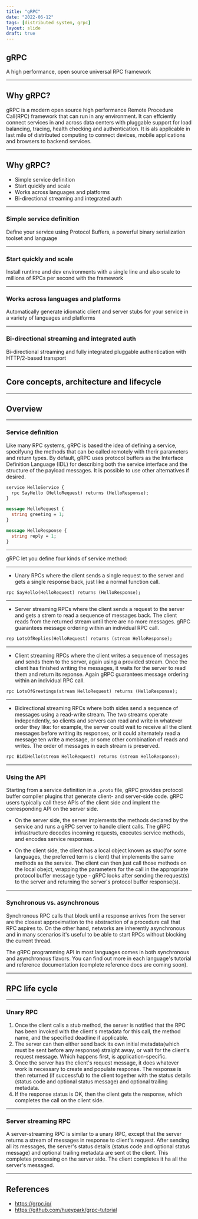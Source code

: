 ```yaml
---
title: "gRPC"
date: "2022-06-12"
tags: [distributed system, grpc]
layout: slide
draft: true
---
```


## gRPC

A high performance, open source universal RPC framework

---

## Why gRPC?

gRPC is a modern open source high performance Remote Procedure Call(RPC) framework that can run in any environment. It can effciently connect services in and across data centers with pluggable support for load balancing, tracing, health checking and authentication. It is als applicable in last mile of distributed computing to connect devices, mobile applications and browsers to backend services.

---

## Why gRPC?

- Simple service definition
- Start quickly and scale
- Works across languages and platforms
- Bi-directional streaming and integrated auth

---

### Simple service definition

Define your service using Protocol Buffers, a powerful binary serialization toolset and language

---

### Start quickly and scale

Install runtime and dev environments with a single line and also scale to millions of RPCs per second with the framework

---

### Works across languages and platforms

Automatically generate idiomatic client and server stubs for your service in a variety of languages and platforms

---

### Bi-directional streaming and integrated auth

Bi-directional streaming and fully integrated pluggable authentication with HTTP/2-based transport

---

## Core concepts, architecture and lifecycle

---

## Overview

---

### Service definition

Like many RPC systems, gRPC is based the idea of defining a service, specifyung the methods that can be called remotely with therir parameters and return types.
By default, gRPC uses protocol buffers as the Interface Definition Language (IDL) for describing both the service interface and the structure of the payload messages.
It is possible to use other alternatives if desired.

```proto
service HelloService {
  rpc SayHello (HelloRequest) returns (HelloResponse);
}

message HelloRequest {
  string greeting = 1;
}

message HelloResponse {
  string reply = 1;
}
```

---

gRPC let you define four kinds of service method:

---

- Unary RPCs where the client sends a single request to the server and gets a single response back, just like a normal function call.

```proto
rpc SayHello(HelloRequest) returns (HelloResponse);
```

---

- Server streaming RPCs where the client sends a request to the server and gets a strem to read a sequence of messages back.
The client reads from the returned stream until there are no more messages. gRPC guarantees message ordering within an individual RPC call.

```proto
rep LotsOfReplies(HelloRequest) returns (stream HelloResponse);
```

---

- Client streaming RPCs where the client writes a sequence of messages and sends them to the server, again  using a provided stream.
Once the client has finished writing the messages, it waits for the server to read them and return its reponse. Again gRPC guarantees message ordering within an individual RPC call.

```proto
rpc LotsOfGreetings(stream HelloRequest) returns (HelloResponse);
```

---

- Bidirectional streaming RPCs where both sides send a sequence of messages using a read-write stream.
The two streams operate independently, so clients and servers can read and write in whatever order they like:
for example, the server could wait to receive all the client messages before writing its responses, or it could alternately read a message ten write a message, or some other combination of reads and writes.
The order of messages in each stream is preserved.

```proto
rpc BidiHello(stream HelloRequest) returns (stream HelloResponse);
```

---

### Using the API

Starting from a service definition in a `.proto` file, gRPC provides protocol buffer compiler plugins that generate client- and server-side code.
gRPC users typically call these APIs of the client side and implent the corresponding API on the server side.

- On the server side, the server implements the methods declared by the service and runs a gRPC server to handle client calls.
The gRPC infrastructure decodes incoming requests, executes service methods, and encodes service responses.

- On the client side, the client has a local object known as stuc(for some languages, the preferred term is client) that implements the same methods as the service.
The client can then just call those methods on the local obejct, wrapping the parameters for the call in the appropriate protocol buffer message type - gRPC looks after sending the request(s) to the server and returning the server's protocol buffer response(s).

---

### Synchronous vs. asynchronous

Synchronous RPC calls that block until a response arrives from the server are the closest approximation to the abstraction of a procedure call that RPC aspires to.
On the other hand, networks are inherently asynchronous and in many scenarios it's useful to be able to start RPCs without blocking the current thread.

The gRPC programming API in most languages comes in both synchronous and asynchronous flavors.
You can find out more in each language's tutorial and reference documentation (complete reference docs are coming soon).

---

## RPC life cycle

---

### Unary RPC

1. Once the client calls a stub method, the server is notified that the RPC has been invoked with the client's metadata for this call, the method name, and the specified deadline if applicable.
2. The server can then either send back its own initial metadata(which must be sent before any response) straight away, or wait for the client's request message.
Which happens first, is application-specific.
3. Once the server has the client's request message, it does whatever work is necessary to create and populate response.
The response is then returned (if successful) to the client together with the status details (status code and optional status message) and optional trailing metadata.
4. If the response status is OK, then the client gets the response, which completes the call on the client side.

---

### Server streaming RPC

A server-streaming RPC is similar to a unary RPC, except that the server returns a stream of messages in response to client's request.
After sending all its messages, the server's status details (status code and optional status message) and optional trailing metadata are sent ot the client.
This completes processing on the server side. The client completes it ha all the server's messaged.




---

## References

- https://grpc.io/
- https://github.com/hueypark/grpc-tutorial